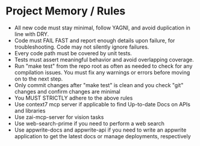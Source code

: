 # Project Memory / Rules

- All new code must stay minimal, follow YAGNI, and avoid duplication in line with DRY.
- Code must FAIL FAST and report enough details upon failure, for troubleshooting. Code may not silently ignore failures.
- Every code path must be covered by unit tests.
- Tests must assert meaningful behavior and avoid overlapping coverage.
- Run "make test" from the repo root as often as needed to check for any compilation issues. You must fix any warnings or errors before moving on to the next step.
- Only commit changes after "make test" is clean and you check "git" changes and confirm changes are minimal
- You MUST STRICTLY adhere to the above rules
- Use context7 mcp server if applicable to find Up-to-date Docs on APIs and libraries
- Use zai-mcp-server for vision tasks
- Use web-search-prime if you need to perform a web search
- Use appwrite-docs and appwrite-api if you need to write an appwrite application to get the latest docs or manage deployments, respectively 
